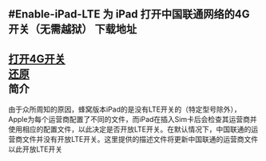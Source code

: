 #Enable-iPad-LTE
为 iPad 打开中国联通网络的4G开关（无需越狱）
下载地址
---
[打开4G开关](https://github.com/SCFWSE/Enable-iPad-LTE/raw/master/Unicom-CSL.ipcc)<br/>
[还原](https://github.com/SCFWSE/Enable-iPad-LTE/raw/master/Unicom_Restore.ipcc)<br/>
简介
---
  由于众所周知的原因，蜂窝版本iPad的是没有LTE开关的（特定型号除外），Apple为每个运营商配置了不同的文件，而iPad在插入Sim卡后会检查其运营商并使用相应的配置文件，以此决定是否开放LTE开关。在默认情况下，中国联通的运营商文件并没有开放LTE开关。这里提供的描述文件将更新中国联通的运营商文件以此开放LTE开关
